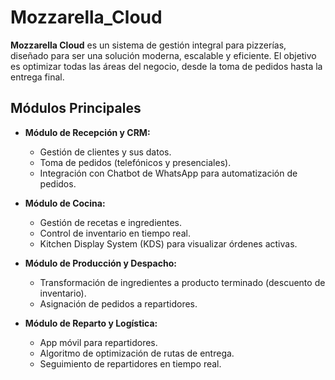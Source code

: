 # Mozzarella_Cloud

**Mozzarella Cloud** es un sistema de gestión integral para pizzerías, diseñado para ser una solución moderna, escalable y eficiente. El objetivo es optimizar todas las áreas del negocio, desde la toma de pedidos hasta la entrega final.

## Módulos Principales

- **Módulo de Recepción y CRM:**
  - Gestión de clientes y sus datos.
  - Toma de pedidos (telefónicos y presenciales).
  - Integración con Chatbot de WhatsApp para automatización de pedidos.

- **Módulo de Cocina:**
  - Gestión de recetas e ingredientes.
  - Control de inventario en tiempo real.
  - Kitchen Display System (KDS) para visualizar órdenes activas.

- **Módulo de Producción y Despacho:**
  - Transformación de ingredientes a producto terminado (descuento de inventario).
  - Asignación de pedidos a repartidores.

- **Módulo de Reparto y Logística:**
  - App móvil para repartidores.
  - Algoritmo de optimización de rutas de entrega.
  - Seguimiento de repartidores en tiempo real.
